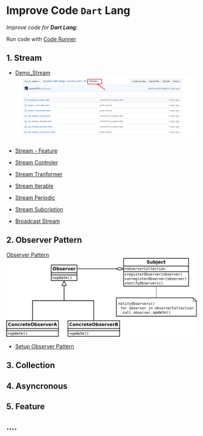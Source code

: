 # Improve Code `Dart` Lang
*Improve code for **Dart Lang**:*

Run code with [Code Runner](https://marketplace.visualstudio.com/items?itemName=formulahendry.code-runner)

## 1. Stream

  - [Demo_Stream](https://github.com/huubao2309/practice_dart_lang/tree/master/practise_dart/lib/stream)
  ![Stream](/image/Stream.png)

* [Stream - Feature](https://github.com/huubao2309/practice_dart_lang/blob/master/practise_dart/lib/stream/use_stream_future.dart)

* [Stream Controler](https://github.com/huubao2309/practice_dart_lang/blob/master/practise_dart/lib/stream/stream_controller.dart)

* [Stream Tranformer](https://github.com/huubao2309/practice_dart_lang/blob/master/practise_dart/lib/stream/stream_tranformer.dart)

* [Stream Iterable](https://github.com/huubao2309/practice_dart_lang/blob/master/practise_dart/lib/stream/use_stream_iterable.dart)

* [Stream Periodic](https://github.com/huubao2309/practice_dart_lang/blob/master/practise_dart/lib/stream/use_stream_periodic.dart)

* [Stream Subcription](https://github.com/huubao2309/practice_dart_lang/blob/master/practise_dart/lib/stream/use_stream_subcription.dart)

* [Broadcast Stream](https://github.com/huubao2309/practice_dart_lang/blob/master/practise_dart/lib/stream/broadcast_stream.dart)

## 2. Observer Pattern
  [Observer Pattern](https://en.wikipedia.org/wiki/Observer_pattern)
  ![Observer Pattern](/image/observer_pattern.png)
  
* [Setup Observer Pattern](https://github.com/huubao2309/practice_dart_lang/blob/master/practise_dart/lib/observer_pattern/observer_pattern.dart)
  


## 3. Collection
## 4. Asyncronous
## 5. Feature
## ....


